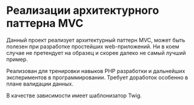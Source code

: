 # Реализации архитектурного паттерна MVC

Данный проект реализует архитектурный паттерн MVC, может быть полезен при разработке простейших web-приложений.
Ни в коем случае не претендует на образец и скорее далеко не самый лучший пример. 

Реализован для тренировки навыков PHP разработки и дальнейших экспериментов в программировании.
Требует доработок особенно в плане валидации данных.

В качестве зависимости имеет шаблонизатор Twig.

